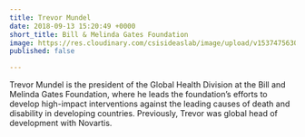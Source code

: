 ```yaml
---
title: Trevor Mundel
date: 2018-09-13 15:20:49 +0000
short_title: Bill & Melinda Gates Foundation
image: https://res.cloudinary.com/csisideaslab/image/upload/v1537475630/health-commission/Mundel_Trevor.jpg
published: false

---
```

Trevor Mundel is the president of the Global Health Division at the Bill and Melinda Gates Foundation, where he leads the foundation’s efforts to develop high-impact interventions against the leading causes of death and disability in developing countries. Previously, Trevor was global head of development with Novartis.
